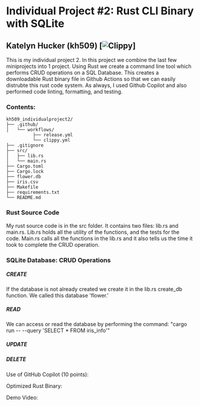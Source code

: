 # Individual Project #2: Rust CLI Binary with SQLite
## Katelyn Hucker (kh509) [![Clippy](https://github.com/nogibjj/kh509_miniproject7/actions/workflows/clippy.yml/badge.svg)]

This is my individual project 2. In this project we combine the last few miniprojects into 1 project. Using Rust we create a command line tool which performs CRUD operations on a SQL Database. This creates a downloadable Rust binary file in Github Actions so that we can easily distrubte this rust code system. As always, I used Github Copilot and also performed code linting, formatting, and testing. 

### Contents:
```
kh509_individualproject2/
├── .github/
│   └── workflows/
          ├── release.yml
          └── clippy.yml
├── .gitignore
├── src/
│   ├── lib.rs
│   └── main.rs
├── Cargo.toml
├── Cargo.lock
├── flower.db
├── iris.csv
├── Makefile
├── requirements.txt
└── README.md
```

### Rust Source Code 

My rust source code is in the src folder. It contains two files: lib.rs and main.rs. Lib.rs holds all the utility of the functions, and the tests for the code. Main.rs calls all the functions in the lib.rs and it also tells us the time it took to complete the CRUD operation. 

### SQLite Database: CRUD Operations

  ##### CREATE 

  If the database is not already created we create it in the lib.rs create_db function. We called this database 'flower.'
  ##### READ 
  We can access or read the database by performing the command: "cargo run -- --query 'SELECT * FROM iris_info'"

 
  ##### UPDATE
  ##### DELETE


Use of GitHub Copilot (10 points):



Optimized Rust Binary: 



Demo Video:
